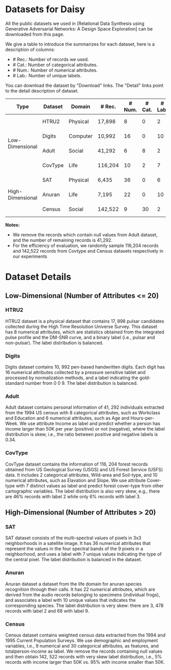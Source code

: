 # Datasets for Daisy 

All the public datasets we used in [Relational Data Synthesis using Generative Adversarial Networks: A Design Space Exploration] can be downloaded from this page.

We give a table to introduce the summarizes for each dataset, here is a description of columns:
- \# Rec.: Number of records we used.
- \# Cat.: Number of categorical attributes.
- \# Num.: Number of numerical attributes.
- \# Lab.: Number of unique labels.

You can download the dataset by "Download" links. The "Detail" links point to the detail description of dataset.

<table>
  <thead>
    <tr>
      <th>Type</th>
      <th>Dataset</th>
      <th>Domain</th>
      <th># Rec.</th>
      <th># Num.</th>
      <th># Cat.</th>
      <th># Lab.</th>
      <th>Skewness</th>
      <th></th>
    </tr>
  </thead>
  <tbody>
    <tr>
      <td rowspan=4>Low-Dimensional</td>
      <td>HTRU2</td>
      <td>Physical</td>
      <td>17,898</td>
      <td>8</td>
      <td>0</td>
      <td>2</td>
      <td>skew</td>
      <td><a href="http://archive.ics.uci.edu/ml/datasets/HTRU2">Download</a> | 
      <a href="#htru2">Detail</a></td>
    </tr>
    <tr>
      <td>Digits</td>
      <td>Computer</td>
      <td>10,992</td>
      <td>16</td>
      <td>0</td>
      <td>10</td>
      <td>balanced</td>
      <td><a href="https://archive.ics.uci.edu/ml/datasets/Pen-Based+Recognition+of+Handwritten+Digits">Download</a> | 
      <a href="#digits">Detail</a></td>
    </tr>
    <tr>
      <td>Adult</td>
      <td>Social</td>
      <td>41,292</td>
      <td>6</td>
      <td>8</td>
      <td>2</td>
      <td>skew</td>
      <td><a href="https://archive.ics.uci.edu/ml/datasets/Adult">Download</a> | 
      <a href="#adult">Detail</a></td>
    </tr>
    <tr>
      <td>CovType</td>
      <td>Life</td>
      <td>116,204</td>
      <td>10</td>
      <td>2</td>
      <td>7</td>
      <td>skew</td>
      <td><a href="http://archive.ics.uci.edu/ml/datasets/covertype">Download</a> | 
      <a href="#covtype">Detail</a></td>
    </tr>
    <tr>
      <td rowspan=3>High-Dimensional</td>
      <td>SAT</td>
      <td>Physical</td>
      <td>6,435</td>
      <td>36</td>
      <td>0</td>
      <td>6</td>
      <td>balanced</td>
      <td><a href="https://archive.ics.uci.edu/ml/datasets/Statlog+%28Landsat+Satellite%29">Download</a> | 
      <a href="#sat">Detail</a></td>
    </tr>
    <tr>
      <td>Anuran</td>
      <td>Life
      <td>7,195</td>
      <td>22</td>
      <td>0</td>
      <td>10</td>
      <td>skew</td>
      <td><a href="http://archive.ics.uci.edu/ml/datasets/Anuran+Calls+%28MFCCs%29">Download</a> | 
      <a href="#anuran">Detail</a></td>
    </tr>
    <tr>
      <td>Census</td>
      <td>Social</td>
      <td>142,522</td>
      <td>9</td>
      <td>30</td>
      <td>2</td>
      <td>skew</td>
      <td><a href="http://archive.ics.uci.edu/ml/datasets/Census-Income+(KDD)">Download</a> | 
      <a href="#census">Detail</a></td>
    </tr>
  </tbody>
</table>

**Notes:** 
- We remove the records which contain null values from Adult dataset, and the number of remaining records is 41,292.
- For the efficiency of evaluation, we randomly sample 116,204 records and 142,522 records from Covtype and Census datasets respectively in our experiments  

# Dataset Details

## Low-Dimensional (Number of Attributes <= 20)

### HTRU2
HTRU2 dataset is a physical dataset that contains 17, 898 pulsar candidates collected during the High Time Resolution Universe Survey. This dataset has 8 numerical attributes, which are statistics obtained from the integrated pulse profile and the DM-SNR curve, and a binary label (i.e., pulsar and non-pulsar). The label distribution is balanced.

### Digits
Digits dataset contains 10, 992 pen-based handwritten digits. Each digit has 16 numerical attributes collected by a pressure sensitive tablet and processed by normalization methods, and a label indicating the gold-standard number from 0 0 9. The label distribution is balanced.

### Adult
Adult dataset contains personal information of 41, 292 individuals extracted from the 1994 US census with 8 categorical attributes, such as Workclass and Education and 6 numerical attributes, such as Age and Hours-per-Week. We use attribute Income as label and predict whether a person has income larger than 50K per year (positive) or not
(negative), where the label distribution is skew, i.e., the ratio between positive and negative labels is 0.34.

### CovType
CovType dataset contains the information of 116, 204 forest records obtained from US Geological Survey (USGS) and US Forest Service (USFS) data. It includes 2 categorical attributes, Wild-area and Soil-type, and 10 numerical attributes, such as Elavation and Slope. We use attribute Cover-type with 7 distinct values as label and predict forest cover-type from other cartographic variables. The label distribution is also very skew, e.g., there are 46% records with label 2 while only 6% records with label 3.

## High-Dimensional (Number of Attributes > 20)

### SAT
SAT dataset consists of the multi-spectral values of pixels in 3x3 neighborhoods in a satellite image. It has 36 numerical attributes that represent the values in the four spectral bands of the 9 pixels in a neighborhood, and uses a label with 7 unique values indicating the type of the central pixel. The label distribution is balanced in the dataset.

### Anuran
Anuran dataset a dataset from the life domain for anuran species recognition through their calls. It has 22 numerical attributes, which are derived from the audio records belonging to specimens (individual frogs), and associates a label with 10 unique values that indicates the corresponding species. The label distribution is very skew: there are 3, 478 records with label 2 and 68 with label 9.

### Census
Census dataset contains weighted census data extracted from the 1994 and 1995 Current Population Surveys. We use demographic and employment variables, i.e., 9 numerical and 30 categorical attributes, as features, and totalperson-income as label. We remove the records containing null values and then obtain 142, 522 records with very skew label distribution, i.e., 5% records with income larger than 50K vs. 95% with income smaller than 50K.
